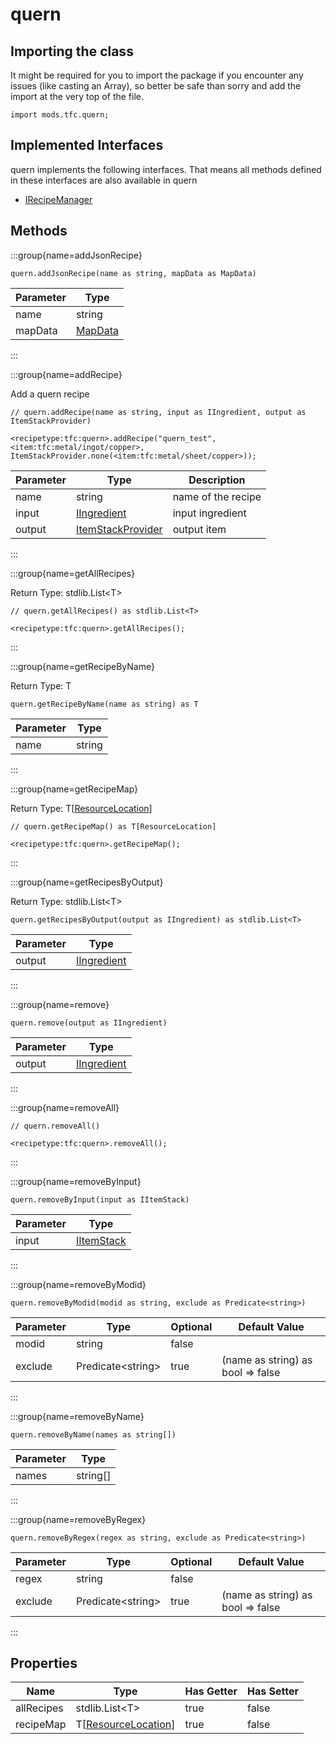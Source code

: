 # quern

## Importing the class

It might be required for you to import the package if you encounter any issues (like casting an Array), so better be safe than sorry and add the import at the very top of the file.
```zenscript
import mods.tfc.quern;
```


## Implemented Interfaces
quern implements the following interfaces. That means all methods defined in these interfaces are also available in quern

- [IRecipeManager](/vanilla/api/recipe/manager/IRecipeManager)

## Methods

:::group{name=addJsonRecipe}

```zenscript
quern.addJsonRecipe(name as string, mapData as MapData)
```

| Parameter |                 Type                 |
|-----------|--------------------------------------|
| name      | string                               |
| mapData   | [MapData](/vanilla/api/data/MapData) |


:::

:::group{name=addRecipe}

Add a quern recipe

```zenscript
// quern.addRecipe(name as string, input as IIngredient, output as ItemStackProvider)

<recipetype:tfc:quern>.addRecipe("quern_test", <item:tfc:metal/ingot/copper>, ItemStackProvider.none(<item:tfc:metal/sheet/copper>));
```

| Parameter |                            Type                             |    Description     |
|-----------|-------------------------------------------------------------|--------------------|
| name      | string                                                      | name of the recipe |
| input     | [IIngredient](/vanilla/api/ingredient/IIngredient)          | input ingredient   |
| output    | [ItemStackProvider](/mods/TFCTweaker/Api/ItemStackProvider) | output item        |


:::

:::group{name=getAllRecipes}

Return Type: stdlib.List&lt;T&gt;

```zenscript
// quern.getAllRecipes() as stdlib.List<T>

<recipetype:tfc:quern>.getAllRecipes();
```

:::

:::group{name=getRecipeByName}

Return Type: T

```zenscript
quern.getRecipeByName(name as string) as T
```

| Parameter |  Type  |
|-----------|--------|
| name      | string |


:::

:::group{name=getRecipeMap}

Return Type: T[[ResourceLocation](/vanilla/api/resource/ResourceLocation)]

```zenscript
// quern.getRecipeMap() as T[ResourceLocation]

<recipetype:tfc:quern>.getRecipeMap();
```

:::

:::group{name=getRecipesByOutput}

Return Type: stdlib.List&lt;T&gt;

```zenscript
quern.getRecipesByOutput(output as IIngredient) as stdlib.List<T>
```

| Parameter |                        Type                        |
|-----------|----------------------------------------------------|
| output    | [IIngredient](/vanilla/api/ingredient/IIngredient) |


:::

:::group{name=remove}

```zenscript
quern.remove(output as IIngredient)
```

| Parameter |                        Type                        |
|-----------|----------------------------------------------------|
| output    | [IIngredient](/vanilla/api/ingredient/IIngredient) |


:::

:::group{name=removeAll}

```zenscript
// quern.removeAll()

<recipetype:tfc:quern>.removeAll();
```

:::

:::group{name=removeByInput}

```zenscript
quern.removeByInput(input as IItemStack)
```

| Parameter |                    Type                    |
|-----------|--------------------------------------------|
| input     | [IItemStack](/vanilla/api/item/IItemStack) |


:::

:::group{name=removeByModid}

```zenscript
quern.removeByModid(modid as string, exclude as Predicate<string>)
```

| Parameter |          Type           | Optional |           Default Value           |
|-----------|-------------------------|----------|-----------------------------------|
| modid     | string                  | false    |                                   |
| exclude   | Predicate&lt;string&gt; | true     | (name as string) as bool => false |


:::

:::group{name=removeByName}

```zenscript
quern.removeByName(names as string[])
```

| Parameter |   Type   |
|-----------|----------|
| names     | string[] |


:::

:::group{name=removeByRegex}

```zenscript
quern.removeByRegex(regex as string, exclude as Predicate<string>)
```

| Parameter |          Type           | Optional |           Default Value           |
|-----------|-------------------------|----------|-----------------------------------|
| regex     | string                  | false    |                                   |
| exclude   | Predicate&lt;string&gt; | true     | (name as string) as bool => false |


:::


## Properties

|    Name    |                             Type                              | Has Getter | Has Setter |
|------------|---------------------------------------------------------------|------------|------------|
| allRecipes | stdlib.List&lt;T&gt;                                          | true       | false      |
| recipeMap  | T[[ResourceLocation](/vanilla/api/resource/ResourceLocation)] | true       | false      |

